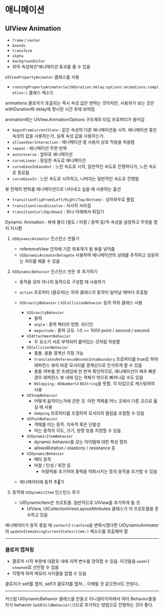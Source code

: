 # 애니메이션

## UIView Animation

- `frame` / `center`
- `bounds`
- `transform`
- `alpha`
- `backgroundColor`
- 위의 속성에*만* 애니메이션 효과를 줄 수 있음

`UIViewPropertyAnimator` 클래스를 사용

- `runningPropertyAnimator(withDuration:delay:options:animations:completion:)` 클래스 메소드

animations 클로저가 호출되는 즉시 속성 값은 변하는 것이지만, 사용자가 보는 것은 withDuration와 delay에 명시된 시간 후에 보여짐

animation에는 UIView.AnimationOptions 구조체의 타입 프로퍼티가 들어감

- `beginFromCurrentState` : 같은 속성의 다른 애니메이션을 시작. 애니메이션 중인 속성의 값을 사용하는가, 실제 속성 값을 사용하는가.
- `allowsUserInteraction` : 애니메이션 중 사용자 상호 작용을 허용함
- `repeat` : 애니메이션 무한 반복
- `autoreverse` : 앞뒤로 애니메이션
- `curveLinear` : 동일한 속도로 애니메이션
- `curveEaseInEaseOut` : 느린 속도로 시작, 일반적인 속도로 진행하다가, 느린 속도로 종료됨
- `curveEaseIn` : 느린 속도로 시작하고, 나머지는 일반적인 속도로 진행됨

뷰 전체의 변화를 애니메이션으로 나타내고 싶을 때 사용하는 옵션

- `transitionFlipFrom{Left/Right/Top/Bottom}` : 상하좌우로 플립
- `transitionCrossDissolve` : 서서히 사라짐
- `transitionCurl{Up/Down}` : 위나 아래에서 뒤집기

Dynamic Animation : 뷰에 물리 (밀도 / 마찰 / 중력 등)적 속성을 설정하고 무엇을 할지 지시함

1. `UIDynamicAnimator` 인스턴스 만들기

   - referenceView 인자에 기준 좌표계가 될 뷰를 넣어줌
   - `UIDynamicAnimatorDelegate` 사용하여 애니메이션의 상태를 추적하고 상응하는 처리를 해줄 수 있음

2. `UIDynamicBehavior` 인스턴스 만든 후 추가하기

   - 동작을 모아 하나의 동작으로 구성할 때 사용하기
   - `action` 프로퍼티 (클로저)는 하위 클래스의 동작이 일어날 때마다 호출됨

   - `UIGravityBehavior` / `UICollisionBehavior` 등의 하위 클래스 사용
     - `UIGravityBehavior`
       - 중력
       - `angle` : 중력 벡터의 방향. 라디안.
       - `magnitude` : 중력 규모. 1.0 == 1000 point / second / second
     - `UIAttachmentBehavior`
       - 두 요소가 서로 부착되어 붙어있는 것처럼 작동함
     - `UICollisionBehavior`
       - 충돌. 충돌 경계선 지정 가능
       - `translatesReferenceBoundsIntoBoundary` 프로퍼티를 true로 하여 레퍼런스 뷰의 바깥 모서리를 경계선으로 인식하게 할 수 있음
       - 충돌 여부를 한 프레임에 한 번씩 확인하므로, 애니메이션이 매우 빠른 경우 레퍼런스 뷰 내에 있는 객체가 밖으로 빠져나갈 수도 있음
       - `NSCopying` : `NSNumber`나 `NSString`을 뜻함. 각 타입으로 캐스팅하여 사용
     - `UISnapBehavior`
       - 어떻게 움직이는가에 관한 것. 어떤 객체를 어느 곳에서 다른 곳으로 옮길 때 사용
       - `damping` 프로퍼티를 조절하여 모서리의 떨림을 조절할 수 있음
     - `UIPushBehavior`
       - 객체를 미는 동작. 지속적 혹은 단발성
       - 미는 동작의 각도, 크기, 방향 등을 지정할 수 있음
     - `UIDynamicItemBehavior`
       - dynamic behavior를 갖는 아이템에 대한 특성 정의
       - allowsRotation / elasticity / resistance 등
     - `UIDynamicBehavior`
       - 메타 동작
       - 마찰 / 탄성 / 회전 등
         - 마찰력을 추가하여 중력을 약화시키는 등의 동작을 추가할 수 있음
   - 애니메이터에 동작 추가

3. 동작에 `UIDynamicItem` 인스턴스 추가

   - UIDynamicItem은 프로토콜. 일반적으로 UIView를 추가하게 될 것
     - UIView, UICollectionViewLayoutAttributes 클래스가 이 프로토콜을 준수하고 있음

애니메이터가 동작 중일 때 `center`나 `tranform`을 변화시켰다면 UIDynamicAnimator의 `updateItemsUsingCurrentStates(item:)` 메소드를 호출해야 함

---

### 클로저 캡쳐링

- 클로저 시작 부분에 대괄호 내에 지역 변수를 정의할 수 있음. 이것들을 `weak`나 `unowned`로 선언할 수 있음
- 이렇게 하여 메모리 사이클을 없앨 수 있음

클로저가 self를 캡쳐, self가 클로저를 캡쳐… 이해될 것 같으면서도 안된다..

---

커스텀 UIDynamicBehavior 클래스를 만들고 이니셜라이저에서 여러 Behavior들을 자식 behavior (`addChildBehavior()`)으로 추가하는 방법으로 진행하는 것이 좋다.